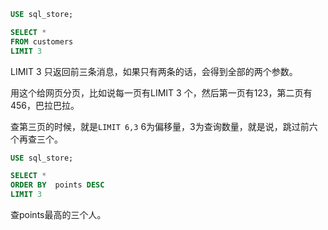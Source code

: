 ```SQL
USE sql_store;

SELECT *
FROM customers
LIMIT 3
```

LIMIT 3 只返回前三条消息，如果只有两条的话，会得到全部的两个参数。

用这个给网页分页，比如说每一页有LIMIT 3 个，然后第一页有123，第二页有456，巴拉巴拉。

查第三页的时候，就是`LIMIT 6,3`
6为偏移量，3为查询数量，就是说，跳过前六个再查三个。

```sql
USE sql_store;

SELECT *
ORDER BY  points DESC
LIMIT 3
```
查points最高的三个人。
